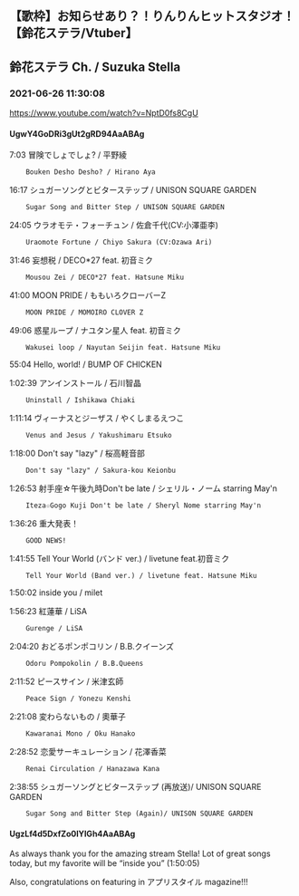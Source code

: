## 【歌枠】お知らせあり？！りんりんヒットスタジオ！【鈴花ステラ/Vtuber】
## 鈴花ステラ Ch. / Suzuka Stella
### 2021-06-26 11:30:08
https://www.youtube.com/watch?v=NptD0fs8CgU
#### UgwY4GoDRi3gUt2gRD94AaABAg
7:03	冒険でしょでしょ? / 平野綾

		Bouken Desho Desho? / Hirano Aya



16:17	シュガーソングとビターステップ / UNISON SQUARE GARDEN

		Sugar Song and Bitter Step / UNISON SQUARE GARDEN



24:05	ウラオモテ・フォーチュン / 佐倉千代(CV:小澤亜李)

		Uraomote Fortune / Chiyo Sakura (CV:Ozawa Ari)



31:46	妄想税 / DECO*27 feat. 初音ミク

		Mousou Zei / DECO*27 feat. Hatsune Miku



41:00	MOON PRIDE / ももいろクローバーZ

		MOON PRIDE / MOMOIRO CLOVER Z



49:06	惑星ループ / ナユタン星人 feat. 初音ミク

		Wakusei loop / Nayutan Seijin feat. Hatsune Miku



55:04	Hello, world! / BUMP OF CHICKEN



1:02:39	アンインストール / 石川智晶

		Uninstall / Ishikawa Chiaki



1:11:14	ヴィーナスとジーザス / やくしまるえつこ

		Venus and Jesus / Yakushimaru Etsuko



1:18:00	Don't say "lazy" / 桜高軽音部

		Don't say "lazy" / Sakura-kou Keionbu



1:26:53	射手座☆午後九時Don't be late / シェリル・ノーム starring May'n

		Iteza☆Gogo Kuji Don't be late / Sheryl Nome starring May'n



1:36:26	重大発表！

		GOOD NEWS!



1:41:55	Tell Your World (バンド ver.) / livetune feat.初音ミク

		Tell Your World (Band ver.) / livetune feat. Hatsune Miku



1:50:02	inside you / milet



1:56:23	紅蓮華 / LiSA

		Gurenge / LiSA



2:04:20	おどるポンポコリン / B.B.クイーンズ

		Odoru Pompokolin / B.B.Queens



2:11:52	ピースサイン / 米津玄師

		Peace Sign / Yonezu Kenshi



2:21:08	変わらないもの / 奧華子

		Kawaranai Mono / Oku Hanako



2:28:52	恋愛サーキュレーション / 花澤香菜

		Renai Circulation / Hanazawa Kana



2:38:55	シュガーソングとビターステップ (再放送)/ UNISON SQUARE GARDEN

		Sugar Song and Bitter Step (Again)/ UNISON SQUARE GARDEN

#### UgzLf4d5DxfZo0lYlGh4AaABAg
As always thank you for the amazing stream Stella! Lot of great songs today, but my favorite will be “inside you” (1:50:05)

Also, congratulations on featuring in アプリスタイル magazine!!!

